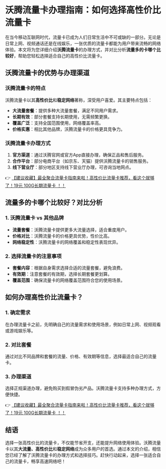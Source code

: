 # 沃腾流量卡办理指南：如何选择高性价比流量卡

在当今移动互联网时代，流量卡已成为人们日常生活中不可或缺的一部分。无论是日常上网、视频通话还是在线娱乐，一张优质的流量卡都能为用户带来流畅的网络体验。本文将为您详细介绍**沃腾流量卡**的办理方式，并对比分析**流量多的卡哪个比较好**，帮助您轻松选择适合自己的高性价比流量卡。

## 沃腾流量卡的优势与办理渠道

### 沃腾流量卡的特点
沃腾流量卡以其**高性价比**和**稳定网络**著称，深受用户喜爱。其主要特点包括：
- **大流量套餐**：提供多种大流量套餐，满足不同用户需求。
- **长期有效**：部分套餐支持长期使用，无需频繁更换。
- **覆盖广泛**：支持全国范围使用，网络覆盖率高。
- **价格实惠**：相比其他品牌，沃腾流量卡的价格更具竞争力。

### 沃腾流量卡办理方式
1. **官方渠道**：通过沃腾官网或官方App直接办理，确保正品和售后服务。
2. **合作平台**：部分电商平台（如京东、天猫）提供沃腾流量卡的销售服务。
3. **线下营业厅**：部分地区支持线下营业厅办理，可咨询当地网点。

👉 [【建议收藏】最全聚合流量卡指南来啦！高性价比流量卡推荐，看这个就够了！19元 100G长期流量卡 ！！](https://bit.ly/Liuliangka)

## 流量多的卡哪个比较好？对比分析

### 1. 沃腾流量卡 vs 其他品牌
- **流量套餐**：沃腾流量卡提供更多大流量选择，适合重度用户。
- **价格对比**：沃腾流量卡的价格更具优势，性价比高。
- **网络稳定性**：沃腾流量卡的网络覆盖和稳定性表现优异。

### 2. 选择流量卡的注意事项
- **套餐内容**：根据自身需求选择合适的流量套餐，避免浪费。
- **有效期**：注意套餐的有效期，选择长期套餐更划算。
- **覆盖范围**：确保流量卡的网络覆盖范围符合您的使用场景。

## 如何办理高性价比流量卡？

### 1. 确定需求
在办理流量卡之前，先明确自己的流量需求和使用场景，例如日常上网、视频观看或游戏娱乐等。

### 2. 对比套餐
通过对比不同品牌和套餐的流量、价格、有效期等信息，选择最适合自己的流量卡。

### 3. 办理渠道
选择正规渠道办理，避免购买到假冒伪劣产品。沃腾流量卡支持多种办理方式，方便快捷。

👉 [【建议收藏】最全聚合流量卡指南来啦！高性价比流量卡推荐，看这个就够了！19元 100G长期流量卡 ！！](https://bit.ly/Liuliangka)

## 结语

选择一张高性价比的流量卡，不仅能节省开支，还能提升网络使用体验。沃腾流量卡以其**大流量、高性价比**和**稳定网络**成为众多用户的首选。通过本文的介绍，相信您已经了解了沃腾流量卡的办理方式和选择技巧。赶快行动起来，选择一张适合自己的流量卡，畅享高速网络吧！